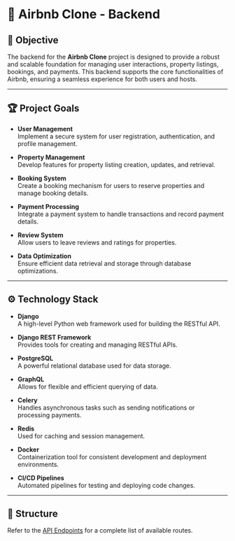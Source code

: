 # 🏡 Airbnb Clone - Backend

## 🚀 Objective

The backend for the **Airbnb Clone** project is designed to provide a robust and scalable foundation for managing user interactions, property listings, bookings, and payments. This backend supports the core functionalities of Airbnb, ensuring a seamless experience for both users and hosts.

---

## 🏆 Project Goals

- **User Management**  
  Implement a secure system for user registration, authentication, and profile management.

- **Property Management**  
  Develop features for property listing creation, updates, and retrieval.

- **Booking System**  
  Create a booking mechanism for users to reserve properties and manage booking details.

- **Payment Processing**  
  Integrate a payment system to handle transactions and record payment details.

- **Review System**  
  Allow users to leave reviews and ratings for properties.

- **Data Optimization**  
  Ensure efficient data retrieval and storage through database optimizations.

---

## ⚙️ Technology Stack

- **Django**  
  A high-level Python web framework used for building the RESTful API.

- **Django REST Framework**  
  Provides tools for creating and managing RESTful APIs.

- **PostgreSQL**  
  A powerful relational database used for data storage.

- **GraphQL**  
  Allows for flexible and efficient querying of data.

- **Celery**  
  Handles asynchronous tasks such as sending notifications or processing payments.

- **Redis**  
  Used for caching and session management.

- **Docker**  
  Containerization tool for consistent development and deployment environments.

- **CI/CD Pipelines**  
  Automated pipelines for testing and deploying code changes.

---

## 📁 Structure

Refer to the [API Endpoints](./API.md) for a complete list of available routes.
